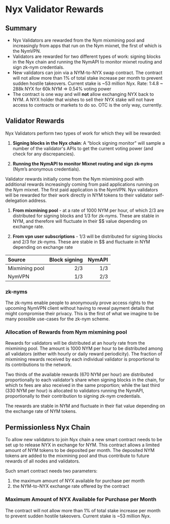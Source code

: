 # Nyx Validator Rewards

<!-- Add:
- Introduction
- References to Nym fundamental papers on the topic
- Disclaimers (not final/legal stuff etc)
- make a fn in book.toml to pull the current stake so it's always up to date
- Asign it to a VAR and use the var in the text bellow
-->

## Summary

* Nyx Validators are rewarded from the Nym mixmining pool and increasingly from apps that run on the Nym mixnet, the first of which is the NymVPN.
* Validators are rewarded for two different types of work: signing blocks in the Nyx chain and running the NymAPI to monitor mixnet routing and sign zk-nym credentials.
* New validators can join via a NYM-to-NYX swap contract. The contract will not allow more than 1% of total stake increase per month to prevent sudden hostile takeovers. Current stake is ~53 <!--{{current_nyx_stake}}--> million Nyx. Rate: 1:4.8 ~ 288k NYX for 60k NYM => 0.54% voting power
* The contract is one way and will **not** allow exchanging NYX back to NYM. A NYX holder that wishes to sell their NYX stake will not have access to contracts or markets to do so. OTC is the only way, currently.

## Validator Rewards

Nyx Validators perform two types of work for which they will be rewarded:

1. **Signing blocks in the Nyx chain**: A “block signing monitor" will sample a number of the validator's APIs to get the current voting power (and check for any discrepancies).

2. **Running the NymAPI to monitor Mixnet routing and sign zk-nyms** (Nym’s anonymous credentials).

Validator rewards initially come from the Nym mixmining pool with additional rewards increasingly coming from paid applications running on the Nym mixnet. The first paid application is the NymVPN. Nyx validators will be rewarded for their work directly in NYM tokens to their validator self-delegation address.

1. **From mixmining pool** - at a rate of 1000 NYM per hour, of which 2/3 are distributed for signing blocks and 1/3 for zk-nyms. These are stable in NYM, and therefore will fluctuate in their $$ value depending on exchange rate.

2. **From vpn user subscriptions** - 1/3 will be distributed for signing blocks and 2/3 for zk-nyms. These are stable in $$ and fluctuate in NYM depending on exchange rate

| Source         | Block signing | NymAPI |
| :--            | --:           | --:    |
| Mixmining pool | 2/3           | 1/3    |
| NymVPN         | 1/3           | 2/3    |

### zk-nyms

The zk-nyms enable people to anonymously prove access rights to the upcoming NymVPN client without having to reveal payment details that might compromise their privacy. This is the first of what we imagine to be many possible use-cases for the zk-nym scheme.

### Allocation of Rewards from Nym mixmining pool

Rewards for validators will be distributed at an hourly rate from the mixmining pool. The amount is 1000 NYM per hour to be distributed among all validators (either with hourly or daily reward periodicity). The fraction of mixmining rewards received by each individual validator is proportional to its contributions to the network.

Two thirds of the available rewards (670 NYM per hour) are distributed proportionally to each validator’s share when signing blocks in the chain, for which tx fees are also received in the same proportion; while the last third (330 NYM per hour) is allocated to validators running the NymAPI, proportionally to their contribution to signing zk-nym credentials.

The rewards are stable in NYM and fluctuate in their fiat value depending on the exchange rate of NYM tokens.

## Permissionless Nyx Chain

To allow new validators to join Nyx chain a new smart contract needs to be set up to release NYX in exchange for NYM. This contract allows a limited amount of NYM tokens to be deposited per month. The deposited NYM tokens are added to the mixmining pool and thus contribute to future rewards of all nodes and validators.

Such smart contract needs two parameters:

1. the maximum amount of NYX available for purchase per month
2. the NYM-to-NYX exchange rate offered by the contract


### Maximum Amount of NYX Available for Purchase per Month

The contract will not allow more than 1% of total stake increase per month to prevent sudden hostile takeovers. Current stake is ~53 <!--{{current_nyx_stake}}-->million Nyx.
